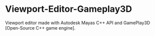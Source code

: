 # Viewport-Editor-Gameplay3D
Viewport editor made with Autodesk Mayas C++ API and GamePlay3D [Open-Source C++ game engine]. 
